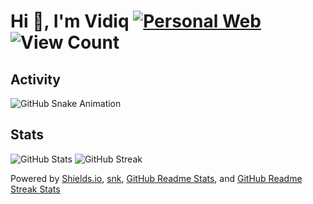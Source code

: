 # Hi 👋, I'm Vidiq [![Personal Web](https://img.shields.io/badge/Personal%20Web-%F0%9F%8C%90-blue?style=flat-square)](https://chris8889.is-a.dev) ![View Count](https://komarev.com/ghpvc/?username=VidiqPL&label=Profile%20views&color=blueviolet&style=flat-square)


## Activity
![GitHub Snake Animation](https://raw.githubusercontent.com/VidiqPL/VidiqPL/snk/github-snake.svg)

## Stats
![GitHub Stats](https://github-readme-stats.vercel.app/api?username=VidiqPL&theme=github_dark)
![GitHub Streak](https://streak-stats.demolab.com/?user=VidiqPL&theme=github-dark)

Powered by [Shields.io](https://github.com/badges/shields), [snk](https://github.com/Platane/snk), [GitHub Readme Stats](https://github.com/anuraghazra/github-readme-stats), and [GitHub Readme Streak Stats](https://github.com/DenverCoder1/github-readme-streak-stats)
